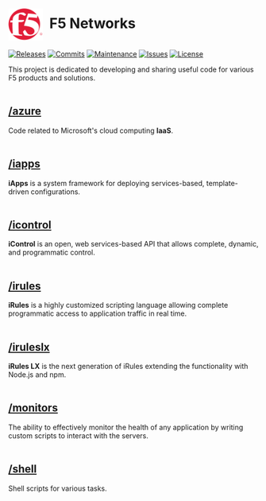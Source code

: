 # <img align="center" src="f5.png" height="64">&nbsp;&nbsp;F5 Networks
[![Releases](https://img.shields.io/github/release/ArtiomL/f5networks.svg)](https://github.com/ArtiomL/f5networks/releases)
[![Commits](https://img.shields.io/github/commits-since/ArtiomL/f5networks/v1.0.2.svg?label=commits%20since)](https://github.com/ArtiomL/f5networks/commits/master)
[![Maintenance](https://img.shields.io/maintenance/yes/2017.svg)](https://github.com/ArtiomL/f5networks/graphs/code-frequency)
[![Issues](https://img.shields.io/github/issues/ArtiomL/f5networks.svg)](https://github.com/ArtiomL/f5networks/issues)
[![License](https://img.shields.io/badge/license-MIT-blue.svg)](/LICENSE)

This project is dedicated to developing and sharing useful code for various F5 products and solutions.
<br><br>
## [/azure](/azure)
Code related to Microsoft's cloud computing **IaaS**.
<br><br>
## [/iapps](/iapps)
**iApps** is a system framework for deploying services-based, template-driven configurations.
<br><br>
## [/icontrol](/icontrol)
**iControl** is an open, web services-based API that allows complete, dynamic, and programmatic control.
<br><br>
## [/irules](/irules)
**iRules** is a highly customized scripting language allowing complete programmatic access to application traffic in real time.
<br><br>
## [/iruleslx](/iruleslx)
**iRules LX** is the next generation of iRules extending the functionality with Node.js and npm.
<br><br>
## [/monitors](/monitors)
The ability to effectively monitor the health of any application by writing custom scripts to interact with the servers.
<br><br>
## [/shell](/shell)
Shell scripts for various tasks.
